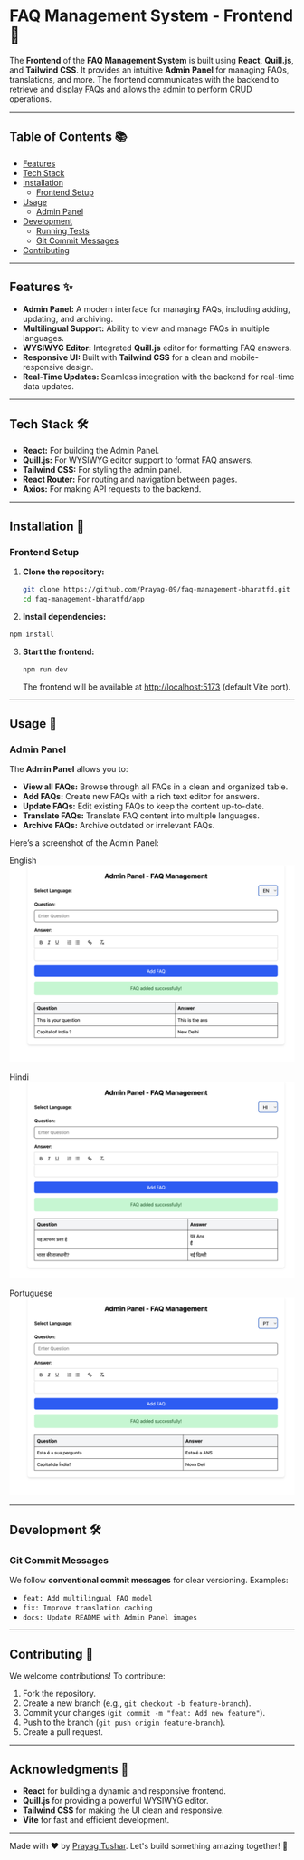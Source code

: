 # FAQ Management System - Frontend 🚀

The **Frontend** of the **FAQ Management System** is built using **React**, **Quill.js**, and **Tailwind CSS**. It provides an intuitive **Admin Panel** for managing FAQs, translations, and more. The frontend communicates with the backend to retrieve and display FAQs and allows the admin to perform CRUD operations.

---

## Table of Contents 📚

- [Features](#features-)
- [Tech Stack](#tech-stack-)
- [Installation](#installation-)
  - [Frontend Setup](#frontend-setup-)
- [Usage](#usage-)
  - [Admin Panel](#admin-panel-)
- [Development](#development-)
  - [Running Tests](#running-tests-)
  - [Git Commit Messages](#git-commit-messages-)
- [Contributing](#contributing-)

---

## Features ✨

- **Admin Panel:** A modern interface for managing FAQs, including adding, updating, and archiving.
- **Multilingual Support:** Ability to view and manage FAQs in multiple languages.
- **WYSIWYG Editor:** Integrated **Quill.js** editor for formatting FAQ answers.
- **Responsive UI:** Built with **Tailwind CSS** for a clean and mobile-responsive design.
- **Real-Time Updates:** Seamless integration with the backend for real-time data updates.

---

## Tech Stack 🛠️

- **React:** For building the Admin Panel.
- **Quill.js:** For WYSIWYG editor support to format FAQ answers.
- **Tailwind CSS:** For styling the admin panel.
- **React Router:** For routing and navigation between pages.
- **Axios:** For making API requests to the backend.

---

## Installation 🚀

### Frontend Setup

1. **Clone the repository:**

   ```bash
   git clone https://github.com/Prayag-09/faq-management-bharatfd.git
   cd faq-management-bharatfd/app
   ```

2.  **Install dependencies:**

   ```bash
   npm install
   ```

3. **Start the frontend:**

   ```bash
   npm run dev
   ```

   The frontend will be available at [http://localhost:5173](http://localhost:5173) (default Vite port).

---

## Usage 📖

### Admin Panel

The **Admin Panel** allows you to:

- **View all FAQs:** Browse through all FAQs in a clean and organized table.
- **Add FAQs:** Create new FAQs with a rich text editor for answers.
- **Update FAQs:** Edit existing FAQs to keep the content up-to-date.
- **Translate FAQs:** Translate FAQ content into multiple languages.
- **Archive FAQs:** Archive outdated or irrelevant FAQs.

Here’s a screenshot of the Admin Panel:

English
![Admin Panel Screenshot](./public/adminpanelIN.png)

Hindi
![Admin Panel Screenshot](./public/adminpanelHI.png)

Portuguese
![Admin Panel Screenshot](./public/adminpanelPT.png)

---

## Development 🛠️

### Git Commit Messages

We follow **conventional commit messages** for clear versioning. Examples:

- `feat: Add multilingual FAQ model`
- `fix: Improve translation caching`
- `docs: Update README with Admin Panel images`

---

## Contributing 🤝

We welcome contributions! To contribute:

1. Fork the repository.
2. Create a new branch (e.g., `git checkout -b feature-branch`).
3. Commit your changes (`git commit -m "feat: Add new feature"`).
4. Push to the branch (`git push origin feature-branch`).
5. Create a pull request.

---
## Acknowledgments 🙏

- **React** for building a dynamic and responsive frontend.
- **Quill.js** for providing a powerful WYSIWYG editor.
- **Tailwind CSS** for making the UI clean and responsive.
- **Vite** for fast and efficient development.

---

Made with ❤️ by [Prayag Tushar](https://github.com/Prayag-09). Let's build something amazing together! 🚀
